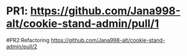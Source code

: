 # PR1: https://github.com/Jana998-alt/cookie-stand-admin/pull/1

#PR2:Refactoring https://github.com/Jana998-alt/cookie-stand-admin/pull/2
